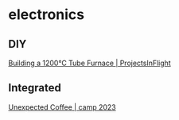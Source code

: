 # electronics

## DIY

[Building a 1200°C Tube Furnace | ProjectsInFlight](https://www.youtube.com/watch?v=oqOlrGPgng8)

## Integrated

[Unexpected Coffee | camp 2023](https://media.ccc.de/v/ae4d9009-cf13-5982-b112-52b3013541b7)
